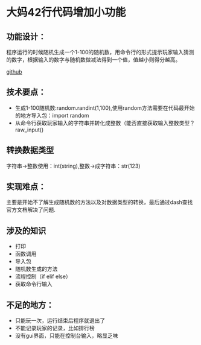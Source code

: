 # 大妈42行代码增加小功能
## 功能设计：

程序运行的时候随机生成一个1-100的随机数，用命令行的形式提示玩家输入猜测的数字，根据输入的数字与随机数做减法得到一个值，值越小则得分越高。

[github](https://github.com/jasonycliu/OMOOC2py/blob/master/_src/om2py0w/0wex0/main.py)

## 技术要点： 

   * 生成1-100随机数:random.randint(1,100),使用random方法需要在代码最开始的地方导入包：import random 
   * 从命令行获取玩家输入的字符串并转化成整数（能否直接获取输入整数类型？raw_input()

## 转换数据类型

   字符串->整数使用：int(string),整数->成字符串：str(123)
    
    
## 实现难点：

主要是开始不了解生成随机数的方法以及对数据类型的转换，最后通过dash查找官方文档解决了问题.

## 涉及的知识

   * 打印
   * 函数调用
   * 导入包
   * 随机数生成的方法
   * 流程控制（if elif else）
   * 获取命令行输入
   

## 不足的地方：

  * 只能玩一次，运行结束后程序就退出了
  * 不能记录玩家的记录，比如排行榜
  * 没有gui界面，只能在控制台输入，略显乏味
